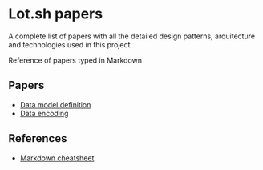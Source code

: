 # Lot.sh papers

A complete list of papers with all the detailed design patterns, arquitecture and technologies used in this project.

Reference of papers typed in Markdown

## Papers

- [Data model definition](./data-model-definition.md)
- [Data encoding](./data-encoding.md)

## References

- [Markdown cheatsheet](https://github.com/adam-p/markdown-here/wiki/Markdown-Cheatsheet)
